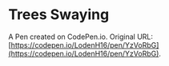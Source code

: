 # Trees Swaying

A Pen created on CodePen.io. Original URL: [https://codepen.io/LodenH16/pen/YzVoRbG](https://codepen.io/LodenH16/pen/YzVoRbG).


